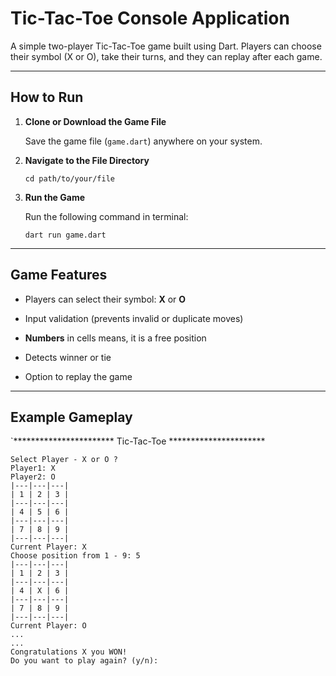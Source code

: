 # Tic-Tac-Toe Console Application

A simple two-player Tic-Tac-Toe game built using Dart. Players can choose their symbol (X or O), take their turns, and they can replay after each game.

---

## How to Run

1. **Clone or Download the Game File**
    
    Save the game file (`game.dart`) anywhere on your system.
    
2. **Navigate to the File Directory**
    
    `cd path/to/your/file`
    
3. **Run the Game**
	
	 Run the following command in terminal:	 
	```
	dart run game.dart
	```

---

## Game Features

- Players can select their symbol: **X** or **O**
    
- Input validation (prevents invalid or duplicate moves)
    
- **Numbers** in cells means, it is a free position
    
 * Detects winner or tie
    
- Option to replay the game
    

---

## Example Gameplay


`*********************** Tic-Tac-Toe **********************
```
Select Player - X or O ? 
Player1: X 
Player2: O 
|---|---|---|
| 1 | 2 | 3 |
|---|---|---|
| 4 | 5 | 6 | 
|---|---|---| 
| 7 | 8 | 9 | 
|---|---|---| 
Current Player: X 
Choose position from 1 - 9: 5 
|---|---|---|
| 1 | 2 | 3 |
|---|---|---|
| 4 | X | 6 | 
|---|---|---| 
| 7 | 8 | 9 | 
|---|---|---| 
Current Player: O
... 
... 
Congratulations X you WON!
Do you want to play again? (y/n):

```




